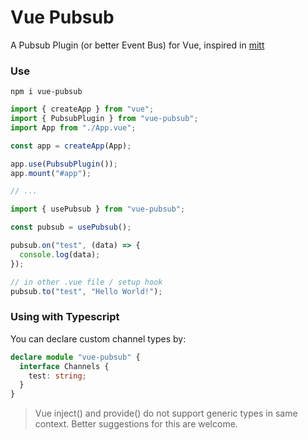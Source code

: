 # Vue Pubsub

A Pubsub Plugin (or better Event Bus) for Vue, inspired in [mitt](https://github.com/developit/mitt)

### Use

`npm i vue-pubsub`

```typescript
import { createApp } from "vue";
import { PubsubPlugin } from "vue-pubsub";
import App from "./App.vue";

const app = createApp(App);

app.use(PubsubPlugin());
app.mount("#app");

// ...

import { usePubsub } from "vue-pubsub";

const pubsub = usePubsub();

pubsub.on("test", (data) => {
  console.log(data);
});

// in other .vue file / setup hook
pubsub.to("test", "Hello World!");
```

### Using with Typescript

You can declare custom channel types by:

```typescript
declare module "vue-pubsub" {
  interface Channels {
    test: string;
  }
}
```

> Vue inject() and provide() do not support generic types in same context. Better suggestions for this are welcome.

